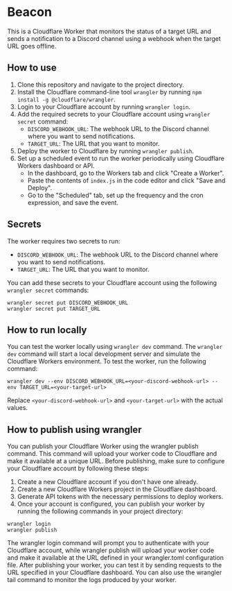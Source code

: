 # Beacon
This is a Cloudflare Worker that monitors the status of a target URL and sends a notification to a Discord channel using a webhook when the target URL goes offline. 

## How to use
1. Clone this repository and navigate to the project directory.
2. Install the Cloudflare command-line tool `wrangler` by running `npm install -g @cloudflare/wrangler`.
3. Login to your Cloudflare account by running `wrangler login`.
4. Add the required secrets to your Cloudflare account using `wrangler secret` command:
   - `DISCORD_WEBHOOK_URL`: The webhook URL to the Discord channel where you want to send notifications.
   - `TARGET_URL`: The URL that you want to monitor.
5. Deploy the worker to Cloudflare by running `wrangler publish`.
6. Set up a scheduled event to run the worker periodically using Cloudflare Workers dashboard or API.
   - In the dashboard, go to the Workers tab and click "Create a Worker".
   - Paste the contents of `index.js` in the code editor and click "Save and Deploy".
   - Go to the "Scheduled" tab, set up the frequency and the cron expression, and save the event.

## Secrets
The worker requires two secrets to run:

- `DISCORD_WEBHOOK_URL`: The webhook URL to the Discord channel where you want to send notifications.
- `TARGET_URL`: The URL that you want to monitor.

You can add these secrets to your Cloudflare account using the following `wrangler secret` commands:

```
wrangler secret put DISCORD_WEBHOOK_URL
wrangler secret put TARGET_URL
```

## How to run locally
You can test the worker locally using `wrangler dev` command. The `wrangler dev` command will start a local development server and simulate the Cloudflare Workers environment. To test the worker, run the following command:
```
wrangler dev --env DISCORD_WEBHOOK_URL=<your-discord-webhook-url> --env TARGET_URL=<your-target-url>
```
Replace `<your-discord-webhook-url>` and `<your-target-url>` with the actual values.

## How to publish using wrangler
You can publish your Cloudflare Worker using the wrangler publish command. This command will upload your worker code to Cloudflare and make it available at a unique URL.
Before publishing, make sure to configure your Cloudflare account by following these steps:

1. Create a new Cloudflare account if you don't have one already.
2. Create a new Cloudflare Workers project in the Cloudflare dashboard.
3. Generate API tokens with the necessary permissions to deploy workers.
4. Once your account is configured, you can publish your worker by running the following commands in your project directory:
```
wrangler login
wrangler publish
```
The wrangler login command will prompt you to authenticate with your Cloudflare account, while wrangler publish will upload your worker code and make it available at the URL defined in your wrangler.toml configuration file.
After publishing your worker, you can test it by sending requests to the URL specified in your Cloudflare dashboard. You can also use the wrangler tail command to monitor the logs produced by your worker.
